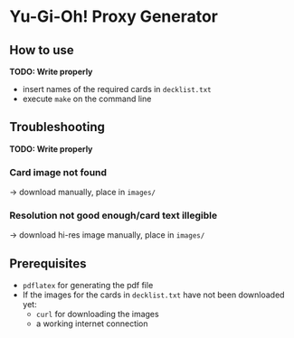 # Yu-Gi-Oh! Proxy Generator

## How to use

**TODO: Write properly**

- insert names of the required cards in `decklist.txt`
- execute `make` on the command line

## Troubleshooting

**TODO: Write properly**

### Card image not found

-> download manually, place in `images/`

### Resolution not good enough/card text illegible

-> download hi-res image manually, place in `images/`


## Prerequisites

- `pdflatex` for generating the pdf file
- If the images for the cards in `decklist.txt` have not been downloaded yet:
    - `curl` for downloading the images
    - a working internet connection
